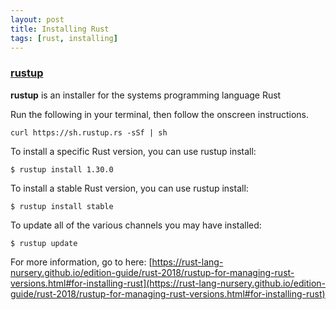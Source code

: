 ```yaml
---
layout: post
title: Installing Rust
tags: [rust, installing]
---
```


### [rustup](https://rustup.rs/)

**rustup** is an installer for the systems programming language Rust

Run the following in your terminal, then follow the onscreen instructions.

```
curl https://sh.rustup.rs -sSf | sh
```

To install a specific Rust version, you can use rustup install:

```
$ rustup install 1.30.0
```

To install a stable Rust version, you can use rustup install:

```
$ rustup install stable
```

To update all of the various channels you may have installed:

```
$ rustup update
```

For more information, go to here: [https://rust-lang-nursery.github.io/edition-guide/rust-2018/rustup-for-managing-rust-versions.html#for-installing-rust](https://rust-lang-nursery.github.io/edition-guide/rust-2018/rustup-for-managing-rust-versions.html#for-installing-rust)

